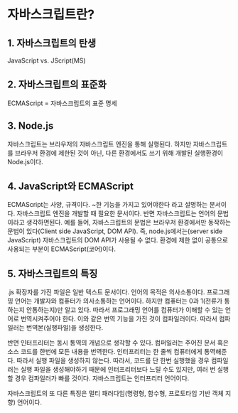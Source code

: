 # 자바스크립트란?

## 1. 자바스크립트의 탄생

JavaScript vs. JScript(MS)

## 2. 자바스크립트의 표준화

ECMAScript = 자바스크립트의 표준 명세

## 3. Node.js

자바스크립트는 브라우저의 자바스크립트 엔진을 통해 실행된다. 하지만 자바스크립트를 브라우저 환경에 제한된 것이 아닌, 다른 환경에서도 쓰기 위해 개발된 실행환경이 Node.js이다. 

## 4. JavaScript와 ECMAScript

ECMAScript는 사양, 규격이다. ~한 기능을 가지고 있어야한다 라고 설명하는 문서이다. 자바스크립트 엔진을 개발할 때 필요한 문서이다. 반면 자바스크립트는 언어의 문법이라고 생각하면된다. 예를 들어, 자바스크립트의 문법은 브라우저 환경에서만 동작하는 문법이 있다(Client side JavaScript, DOM API). 즉, node.js에서는(server side JavaScript) 자바스크립트의 DOM API가 사용될 수 없다. 환경에 제한 없이 공통으로 사용되는 부분이 ECMAScript(코어)이다. 

## 5. 자바스크립트의 특징

.js 확장자를 가진 파일은 일반 텍스트 문서이다. 언어의 목적은 의사소통이다. 프로그래밍 언어는 개발자와 컴퓨터가 의사소통하는 언어이다. 하지만 컴퓨터는 0과 1(전류가 통하는지 안통하는지)만 알고 있다. 따라서 프로그래밍 언어를 컴퓨터가 이해할 수 있는 언어로 번역시켜주어야 한다. 이와 같은 번역 기능을 가진 것이 컴파일러이다. 따라서 컴파일러는 번역본(실행파일)을 생성한다.

반면 인터프리터는 동시 통역의 개념으로 생각할 수 있다. 컴퍼일러는 주어진 문서 혹은 소스 코드를 한번에 모든 내용을 번역한다. 인터프리터는 한 줄씩 컴퓨터에게 통역해준다. 따라서 실행 파일을 생성하지 않는다. 따라서, 코드를 단 한번 실행했을 경우 컴파일러는 실행 파일을 생성해야하기 때문에 인터프리터보다 느릴 수도 있지만, 여러 번 실행할 경우 컴파일러가 빠를 것이다. 자바스크립트는 인터프리터 언어이다.

자바스크립트의 또 다른 특징은 멀티 패러다임(명령형, 함수형, 프로토타입 기반 객체 지향) 언어이다.